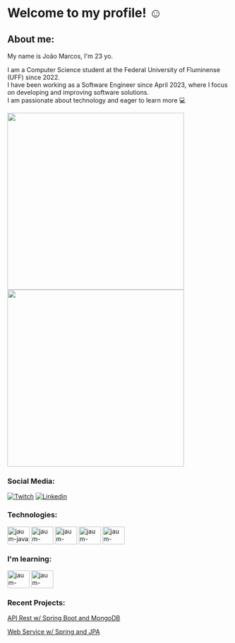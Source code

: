# Welcome to my profile! :relaxed:

## About me:

My name is João Marcos, I'm 23 yo.<br>

I am a Computer Science student at the Federal University of Fluminense (UFF) since 2022.<br>
I have been working as a Software Engineer since April 2023, where I focus on developing and improving software solutions. <br>
I am passionate about technology and eager to learn more :computer:<br>

<div>
  <img align = "center" width ="400" src = "https://github-readme-stats.vercel.app/api?username=jaum-fs&show_icons=true&theme=dark">
 
  <img align="center" width ="400" src="https://github-readme-stats.vercel.app/api/top-langs/?username=jaum-fs&layout=compact&theme=dark">
</div>

### Social Media:

[![Twitch](https://img.shields.io/badge/Twitch-9146FF?style=for-the-badge&logo=twitch&logoColor=white)](https://www.twitch.tv/jaumfpss_)
[![Linkedin](https://img.shields.io/badge/LinkedIn-0077B5?style=for-the-badge&logo=linkedin&logoColor=white)](https://www.linkedin.com/in/devjoaomarcosmbsilva/)
<!--[![Intagram](https://img.shields.io/badge/Instagram-9146FF?style=for-the-badge&logo=instagram&logoColor=white)](https://www.instagram.com/jaum.py/)-->

### Technologies:

<div>
  
  <img align="center" alt="jaum-java" height="40" width="50" src="https://cdn.jsdelivr.net/gh/devicons/devicon/icons/java/java-original.svg"/>         
 
  <img align="center" alt="jaum-spring" height="40" width="50" src="https://cdn.jsdelivr.net/gh/devicons/devicon/icons/spring/spring-original.svg"/>
  
  <img align="center" alt="jaum-mysql" height="40" width="50" src="https://cdn.jsdelivr.net/gh/devicons/devicon/icons/mysql/mysql-original-wordmark.svg" /> 

  <img align="center" alt="jaum-javascript" height="40" width="50"  src="https://cdn.jsdelivr.net/gh/devicons/devicon@latest/icons/typescript/typescript-original.svg"/>     
   
  <img align="center" alt="jaum-react" height="40" width="50" src="https://cdn.jsdelivr.net/gh/devicons/devicon@latest/icons/angular/angular-original.svg" />
  
  
</div>


### I'm learning: 

<div>
  
  <img align="center" alt="jaum-javascript" height="40" width="50"  src="https://cdn.jsdelivr.net/gh/devicons/devicon@latest/icons/docker/docker-original.svg"/>               
   
  <img align="center" alt="jaum-react" height="40" width="50" src="https://cdn.jsdelivr.net/gh/devicons/devicon@latest/icons/amazonwebservices/amazonwebservices-original-wordmark.svg" />
          
 
</div>

### Recent Projects:

[API Rest w/ Spring Boot and MongoDB](https://github.com/jaum-fs/api-spring-mongo)

[Web Service w/ Spring and JPA](https://github.com/jaum-fs/web_service-spring-jpa)



